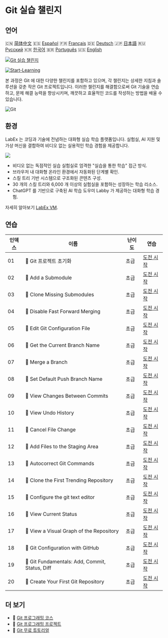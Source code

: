 # Git 실습 챌린지

## 언어

🇨🇳 [简体中文](README_zh.md) 🇪🇸 [Español](README_es.md) 🇫🇷 [Français](README_fr.md) 🇩🇪 [Deutsch](README_de.md) 🇯🇵 [日本語](README_ja.md) 🇷🇺 [Русский](README_ru.md) 🇰🇷 [한국어](README_ko.md) 🇧🇷 [Português](README_pt.md) 🇺🇸 [English](README.md) 

[![Git 실습 챌린지](https://cover-creator.labex.io/git-practice-challenges.png?lang=ko)](https://labex.io/ko/courses/git-practice-challenges)

[![Start-Learning](https://img.shields.io/badge/Start-Learning-whitesmoke?style=for-the-badge)](https://labex.io/ko/courses/git-practice-challenges)

본 과정은 Git 에 대한 다양한 챌린지를 포함하고 있으며, 각 챌린지는 상세한 지침과 솔루션을 갖춘 작은 Git 프로젝트입니다. 이러한 챌린지를 해결함으로써 Git 기술을 연습하고, 문제 해결 능력을 향상시키며, 깨끗하고 효율적인 코드를 작성하는 방법을 배울 수 있습니다.

![Git](https://img.shields.io/badge/Git-whitesmoke?style=for-the-badge&logo=git)


## 환경

LabEx 는 코딩과 기술에 전념하는 대화형 실습 학습 플랫폼입니다. 실험실, AI 지원 및 가상 머신을 결합하여 비디오 없는 실용적인 학습 경험을 제공합니다.

![](https://tutorial-screenshot.getvm.io/images/vm-1725247253.png)

- 비디오 없는 독점적인 실습 실험실로 엄격한 "실습을 통한 학습" 접근 방식.
- 브라우저 내 대화형 온라인 환경에서 자동화된 단계별 확인.
- 스킬 트리 기반 시스템으로 구조화된 콘텐츠 구성.
- 30 개의 스킬 트리와 6,000 개 이상의 실험실을 포함하는 성장하는 학습 리소스.
- ChatGPT 를 기반으로 구축된 AI 학습 도우미 Labby 가 제공하는 대화형 학습 경험.

자세히 알아보기 [LabEx VM](https://support.labex.io/using-labex/virtual-machine).

## 연습

|   인덱스 | 이름                                           | 난이도   | 연습                                                                                                                       |
|----------|------------------------------------------------|----------|----------------------------------------------------------------------------------------------------------------------------|
|       01 | 🎯 Git 프로젝트 초기화                         | 초급     | <a target='_blank' href='https://labex.io/ko/labs/git-initialize-git-project-385166'>도전 시작</a>                         |
|       02 | 🎯 Add a Submodule                             | 초급     | <a target='_blank' href='https://labex.io/ko/labs/git-add-a-submodule-challenge-12611'>도전 시작</a>                       |
|       03 | 🎯 Clone Missing Submodules                    | 초급     | <a target='_blank' href='https://labex.io/ko/labs/git-clone-missing-submodules-challenge-12620'>도전 시작</a>              |
|       04 | 🎯 Disable Fast Forward Merging                | 초급     | <a target='_blank' href='https://labex.io/ko/labs/git-disable-fast-forward-merging-challenge-12642'>도전 시작</a>          |
|       05 | 🎯 Edit Git Configuration File                 | 초급     | <a target='_blank' href='https://labex.io/ko/labs/git-edit-git-configuration-file-challenge-12645'>도전 시작</a>           |
|       06 | 🎯 Get the Current Branch Name                 | 초급     | <a target='_blank' href='https://labex.io/ko/labs/git-get-the-current-branch-name-challenge-12633'>도전 시작</a>           |
|       07 | 🎯 Merge a Branch                              | 초급     | <a target='_blank' href='https://labex.io/ko/labs/git-merge-a-branch-challenge-12655'>도전 시작</a>                        |
|       08 | 🎯 Set Default Push Branch Name                | 초급     | <a target='_blank' href='https://labex.io/ko/labs/git-set-default-push-branch-name-challenge-12672'>도전 시작</a>          |
|       09 | 🎯 View Changes Between Commits                | 초급     | <a target='_blank' href='https://labex.io/ko/labs/git-view-changes-between-commits-challenge-12684'>도전 시작</a>          |
|       10 | 🎯 View Undo History                           | 초급     | <a target='_blank' href='https://labex.io/ko/labs/git-view-undo-history-challenge-12696'>도전 시작</a>                     |
|       11 | 🎯 Cancel File Change                          | 초급     | <a target='_blank' href='https://labex.io/ko/labs/git-cancel-file-change-387714'>도전 시작</a>                             |
|       12 | 🎯 Add Files to the Staging Area               | 초급     | <a target='_blank' href='https://labex.io/ko/labs/git-add-files-to-the-staging-area-challenge-12675'>도전 시작</a>         |
|       13 | 🎯 Autocorrect Git Commands                    | 초급     | <a target='_blank' href='https://labex.io/ko/labs/git-autocorrect-git-commands-challenge-12614'>도전 시작</a>              |
|       14 | 🎯 Clone the First Trending Repository         | 초급     | <a target='_blank' href='https://labex.io/ko/labs/git-clone-the-first-trending-repository-12621'>도전 시작</a>             |
|       15 | 🎯 Configure the git text editor               | 초급     | <a target='_blank' href='https://labex.io/ko/labs/git-configure-the-git-text-editor-challenge-12673'>도전 시작</a>         |
|       16 | 🎯 View Current Status                         | 초급     | <a target='_blank' href='https://labex.io/ko/labs/git-view-current-status-challenge-12695'>도전 시작</a>                   |
|       17 | 🎯 View a Visual Graph of the Repository       | 초급     | <a target='_blank' href='https://labex.io/ko/labs/git-view-a-visual-graph-of-the-repository-challenge-12685'>도전 시작</a> |
|       18 | 🎯 Git Configuration with GitHub               | 초급     | <a target='_blank' href='https://labex.io/ko/labs/git-git-configuration-with-github-23'>도전 시작</a>                      |
|       19 | 🎯 Git Fundamentals: Add, Commit, Status, Diff | 초급     | <a target='_blank' href='https://labex.io/ko/labs/shell-git-fundamentals-add-commit-status-diff-387715'>도전 시작</a>      |
|       20 | 🎯 Create Your First Git Repository            | 초급     | <a target='_blank' href='https://labex.io/ko/labs/git-create-your-first-git-repository-12632'>도전 시작</a>                |

## 더 보기

- 🔗 [Git 프로그래밍 코스](https://github.com/labex-labs/awesome-programming-courses)
- 🔗 [Git 프로그래밍 프로젝트](https://github.com/labex-labs/awesome-programming-projects)
- 🔗 [Git 무료 튜토리얼](https://github.com/labex-labs/git-free-tutorials)

